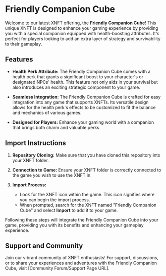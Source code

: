 # Friendly Companion Cube

Welcome to our latest XNFT offering, the **Friendly Companion Cube**! This unique XNFT is designed to enhance your gaming experience by providing you with a special companion equipped with health-boosting attributes. It's perfect for players looking to add an extra layer of strategy and survivability to their gameplay.

## Features

- **Health Perk Attribute:** The Friendly Companion Cube comes with a health perk that grants a significant boost to your character's or designated NPCs' health. This feature not only aids in your survival but also introduces an exciting strategic component to your game.

- **Seamless Integration:** The Friendly Companion Cube is crafted for easy integration into any game that supports XNFTs. Its versatile design allows for the health perk's effects to be customized to fit the balance and mechanics of various games.

- **Designed for Players:** Enhance your gaming world with a companion that brings both charm and valuable perks.

## Import Instructions

1. **Repository Cloning:** Make sure that you have cloned this repository into your XNFT folder.

2. **Connection to Game:** Ensure your XNFT folder is correctly connected to the game you wish to use the XNFT in.

3. **Import Process:**
   - Look for the XNFT icon within the game. This icon signifies where you can begin the import process.
   - When prompted, search for the XNFT named "Friendly Companion Cube" and select **Import** to add it to your game.

Following these steps will integrate the Friendly Companion Cube into your game, providing you with its benefits and enhancing your gameplay experience.

## Support and Community

Join our vibrant community of XNFT enthusiasts! For support, discussions, or to share your experiences and adventures with the Friendly Companion Cube, visit [Community Forum/Support Page URL].
